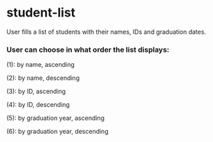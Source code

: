 # student-list
User fills a list of students with their names, IDs and graduation dates.

### User can choose in what order the list displays:
(1): by name, ascending

(2): by name, descending

(3): by ID, ascending

(4): by ID, descending

(5): by graduation year, ascending

(6): by graduation year, descending
